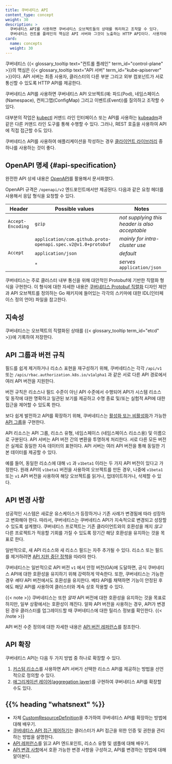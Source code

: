 ```yaml
---
title: 쿠버네티스 API
content_type: concept
weight: 30
description: >
  쿠버네티스 API를 사용하면 쿠버네티스 오브젝트들의 상태를 쿼리하고 조작할 수 있다.
  쿠버네티스 컨트롤 플레인의 핵심은 API 서버와 그것이 노출하는 HTTP API이다. 사용자와 클러스터의 다른 부분 및 모든 외부 컴포넌트는 API 서버를 통해 서로 통신한다.
card:
  name: concepts
  weight: 30
---
```


<!-- overview -->

쿠버네티스 {{< glossary_tooltip text="컨트롤 플레인" term_id="control-plane" >}}의 핵심은
{{< glossary_tooltip text="API 서버" term_id="kube-apiserver" >}}이다. API 서버는
최종 사용자, 클러스터의 다른 부분 그리고 외부 컴포넌트가 서로 통신할
수 있도록 HTTP API를 제공한다.

쿠버네티스 API를 사용하면 쿠버네티스 API 오브젝트(예:
파드(Pod), 네임스페이스(Namespace), 컨피그맵(ConfigMap) 그리고 이벤트(Event))를 질의하고 조작할 수 있다.

대부분의 작업은 [kubectl](/docs/reference/kubectl/overview/)
커맨드 라인 인터페이스 또는 API를 사용하는
[kubeadm](/ko/docs/reference/setup-tools/kubeadm/)과
같은 다른 커맨드 라인 도구를 통해 수행할 수 있다.
그러나, REST 호출을 사용하여 API에 직접 접근할 수도 있다.

쿠버네티스 API를 사용하여 애플리케이션을 작성하는 경우
[클라이언트 라이브러리](/docs/reference/using-api/client-libraries/) 중 하나를 사용하는 것이 좋다.

<!-- body -->

## OpenAPI 명세 {#api-specification}

완전한 API 상세 내용은 [OpenAPI](https://www.openapis.org/)를 활용해서 문서화했다.

OpenAPI 규격은 `/openapi/v2` 엔드포인트에서만 제공된다.
다음과 같은 요청 헤더를 사용해서 응답 형식을 요청할 수 있다.

<table>
  <caption style="display:none">Valid request header values for OpenAPI v2 queries</caption>
  <thead>
     <tr>
        <th>Header</th>
        <th style="min-width: 50%;">Possible values</th>
        <th>Notes</th>
     </tr>
  </thead>
  <tbody>
     <tr>
        <td><code>Accept-Encoding</code></td>
        <td><code>gzip</code></td>
        <td><em>not supplying this header is also acceptable</em></td>
     </tr>
     <tr>
        <td rowspan="3"><code>Accept</code></td>
        <td><code>application/com.github.proto-openapi.spec.v2@v1.0+protobuf</code></td>
        <td><em>mainly for intra-cluster use</em></td>
     </tr>
     <tr>
        <td><code>application/json</code></td>
        <td><em>default</em></td>
     </tr>
     <tr>
        <td><code>*</code></td>
        <td><em>serves </em><code>application/json</code></td>
     </tr>
  </tbody>
</table>

쿠버네티스는 주로 클러스터 내부 통신을 위해 대안적인
Protobuf에 기반한 직렬화 형식을 구현한다. 이 형식에 대한
자세한 내용은 [쿠버네티스 Protobuf 직렬화](https://github.com/kubernetes/community/blob/master/contributors/design-proposals/api-machinery/protobuf.md) 디자인 제안과
API 오브젝트를 정의하는 Go 패키지에 들어있는 각각의 스키마에 대한
IDL(인터페이스 정의 언어) 파일을 참고한다.

## 지속성

쿠버네티스는 오브젝트의 직렬화된 상태를
{{< glossary_tooltip term_id="etcd" >}}에 기록하여 저장한다.

## API 그룹과 버전 규칙

필드를 쉽게 제거하거나 리소스 표현을 재구성하기 위해,
쿠버네티스는 각각 `/api/v1` 또는 `/apis/rbac.authorization.k8s.io/v1alpha1` 과
같은 서로 다른 API 경로에서 여러 API 버전을 지원한다.

버전 규칙은 리소스나 필드 수준이 아닌 API 수준에서 수행되어
API가 시스템 리소스 및 동작에 대한 명확하고 일관된 보기를 제공하고
수명 종료 및/또는 실험적 API에 대한 접근을
제어할 수 있도록 한다.

보다 쉽게 발전하고 API를 확장하기 위해, 쿠버네티스는
[활성화 또는 비활성화](/ko/docs/reference/using-api/#api-그룹-활성화-또는-비활성화)가
가능한 [API 그룹](/ko/docs/reference/using-api/#api-그룹)을 구현한다.

API 리소스는 API 그룹, 리소스 유형, 네임스페이스
(네임스페이스 리소스용) 및 이름으로 구분된다. API 서버는 API 버전 간의
변환을 투명하게 처리한다. 서로 다른 모든 버전은 실제로
동일한 지속 데이터의 표현이다. API 서버는 여러 API 버전을 통해
동일한 기본 데이터를 제공할 수 있다.

예를 들어, 동일한 리소스에 대해  `v1` 과 `v1beta1` 이라는 두 가지 API 버전이
있다고 가정한다. 원래 API의 `v1beta1` 버전을 사용하여 오브젝트를
만든 경우, 나중에 `v1beta1` 또는 `v1` API 버전을 사용하여 해당 오브젝트를
읽거나, 업데이트하거나, 삭제할 수 있다.

## API 변경 사항

성공적인 시스템은 새로운 유스케이스가 등장하거나 기존 사례가 변경됨에 따라 성장하고 변화해야 한다.
따라서, 쿠버네티스는 쿠버네티스 API가 지속적으로 변경되고 성장할 수 있도록 설계했다.
쿠버네티스 프로젝트는 기존 클라이언트와의 호환성을 깨지 _않고_ 다른 프로젝트가
적응할 기회를 가질 수 있도록 장기간 해당 호환성을 유지하는 것을 목표로 한다.

일반적으로, 새 API 리소스와 새 리소스 필드는 자주 추가될 수 있다.
리소스 또는 필드를 제거하려면
[API 지원 중단 정책](/docs/reference/using-api/deprecation-policy/)을 따라야 한다.

쿠버네티스는 일반적으로 API 버전 `v1` 에서 안정 버전(GA)에 도달하면, 공식 쿠버네티스 API에
대한 호환성을 유지하기 위해 강력하게 약속한다. 또한,
쿠버네티스는 가능한 경우 _베타_ API 버전에서도 호환성을 유지한다.
베타 API를 채택하면 기능이 안정된 후에도 해당 API를 사용하여 클러스터와
계속 상호 작용할 수 있다.

{{< note >}}
쿠버네티스는 또한 _알파_ API 버전에 대한 호환성을 유지하는 것을 목표로 하지만, 일부
상황에서는 호환성이 깨진다. 알파 API 버전을 사용하는 경우, API가 변경된 경우 클러스터를
업그레이드할 때 쿠버네티스에 대한 릴리스 정보를 확인한다.
{{< /note >}}

API 버전 수준 정의에 대한 자세한 내용은
[API 버전 레퍼런스](/ko/docs/reference/using-api/api-overview/#api-버전-규칙)를 참조한다.



## API 확장

쿠버네티스 API는 다음 두 가지 방법 중 하나로 확장할 수 있다.

1. [커스텀 리소스](/ko/docs/concepts/extend-kubernetes/api-extension/custom-resources/)를
   사용하면 API 서버가 선택한 리소스 API를 제공하는 방법을 선언적으로 정의할 수 있다.
1. [애그리게이션 레이어(aggregation layer)](/ko/docs/concepts/extend-kubernetes/api-extension/apiserver-aggregation/)를
   구현하여 쿠버네티스 API를 확장할 수도 있다.

## {{% heading "whatsnext" %}}

- 자체 [CustomResourceDefinition](/docs/tasks/extend-kubernetes/custom-resources/custom-resource-definitions/)을
  추가하여 쿠버네티스 API를 확장하는 방법에 대해 배우기.
- [쿠버네티스 API 접근 제어하기](/ko/docs/concepts/security/controlling-access/)는
  클러스터가 API 접근을 위한 인증 및 권한을 관리하는 방법을 설명한다.
- [API 레퍼런스](/docs/reference/kubernetes-api/)를
  읽고 API 엔드포인트, 리소스 유형 및 샘플에 대해 배우기.
- [API 변경 사항](https://git.k8s.io/community/contributors/devel/sig-architecture/api_changes.md#readme)에서
  호환 가능한 변경 사항을 구성하고, API를 변경하는 방법에 대해 알아본다.
